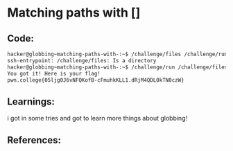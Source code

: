 # Matching paths with []
## Code:
```bash
hacker@globbing~matching-paths-with-:~$ /challenge/files /challenge/run file_[bash]
ssh-entrypoint: /challenge/files: Is a directory
hacker@globbing~matching-paths-with-:~$ /challenge/run /challenge/files/file_[bash]
You got it! Here is your flag!
pwn.college{05ljg0J6vNFQKofB-cFmuhkKLL1.dRjM4QDL0kTN0czW}
```
## Learnings:
i got in some tries and got to learn more things about globbing!
## References:
